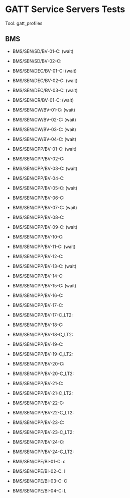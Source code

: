 # GATT Service Servers Tests

Tool: gatt_profiles

## BMS

- BMS/SEN/SD/BV-01-C: (wait)
- BMS/SEN/SD/BV-02-C:  

- BMS/SEN/DEC/BV-01-C: (wait)
- BMS/SEN/DEC/BV-02-C: (wait)
- BMS/SEN/DEC/BV-03-C: (wait)

- BMS/SEN/CR/BV-01-C: (wait)

- BMS/SEN/CW/BV-01-C: (wait)
- BMS/SEN/CW/BV-02-C: (wait)
- BMS/SEN/CW/BV-03-C: (wait)
- BMS/SEN/CW/BV-04-C: (wait)

- BMS/SEN/CPP/BV-01-C: (wait)
- BMS/SEN/CPP/BV-02-C: 
- BMS/SEN/CPP/BV-03-C: (wait)
- BMS/SEN/CPP/BV-04-C: 
- BMS/SEN/CPP/BV-05-C: (wait)
- BMS/SEN/CPP/BV-06-C: 
- BMS/SEN/CPP/BV-07-C: (wait)
- BMS/SEN/CPP/BV-08-C: 
- BMS/SEN/CPP/BV-09-C: (wait)
- BMS/SEN/CPP/BV-10-C: 
- BMS/SEN/CPP/BV-11-C: (wait)
- BMS/SEN/CPP/BV-12-C: 
- BMS/SEN/CPP/BV-13-C: (wait)
- BMS/SEN/CPP/BV-14-C: 
- BMS/SEN/CPP/BV-15-C: (wait)
- BMS/SEN/CPP/BV-16-C: 
- BMS/SEN/CPP/BV-17-C: 
- BMS/SEN/CPP/BV-17-C_LT2: 
- BMS/SEN/CPP/BV-18-C: 
- BMS/SEN/CPP/BV-18-C_LT2: 
- BMS/SEN/CPP/BV-19-C: 
- BMS/SEN/CPP/BV-19-C_LT2: 
- BMS/SEN/CPP/BV-20-C: 
- BMS/SEN/CPP/BV-20-C_LT2: 
- BMS/SEN/CPP/BV-21-C: 
- BMS/SEN/CPP/BV-21-C_LT2: 
- BMS/SEN/CPP/BV-22-C: 
- BMS/SEN/CPP/BV-22-C_LT2: 
- BMS/SEN/CPP/BV-23-C: 
- BMS/SEN/CPP/BV-23-C_LT2: 
- BMS/SEN/CPP/BV-24-C: 
- BMS/SEN/CPP/BV-24-C_LT2: 

- BMS/SEN/CPE/BI-01-C: c
- BMS/SEN/CPE/BI-02-C: l
- BMS/SEN/CPE/BI-03-C: C
- BMS/SEN/CPE/BI-04-C: L